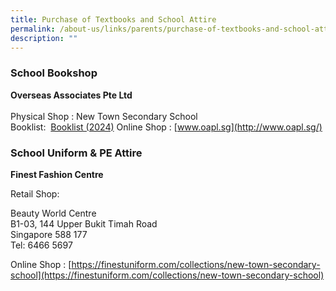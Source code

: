```yaml
---
title: Purchase of Textbooks and School Attire
permalink: /about-us/links/parents/purchase-of-textbooks-and-school-attire/
description: ""
---
```

### School Bookshop

**Overseas Associates Pte Ltd** <br>  
Physical Shop : New Town Secondary School  
Booklist:&nbsp;&nbsp;[Booklist (2024)](/files/booklist%20(2024).pdf) 
 Online Shop :&nbsp;[www.oapl.sg](http://www.oapl.sg/)

### School Uniform &amp; PE Attire

**Finest Fashion Centre**

Retail Shop:

Beauty World Centre<br>
B1-03, 144 Upper Bukit Timah Road<br>
Singapore 588 177<br>
Tel:  6466 5697

Online Shop :&nbsp;[https://finestuniform.com/collections/new-town-secondary-school](https://finestuniform.com/collections/new-town-secondary-school)